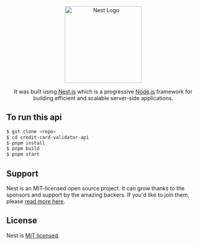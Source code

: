 <p align="center">
  <a href="http://nestjs.com/" target="blank"><img src="https://nestjs.com/img/logo-small.svg" width="200" alt="Nest Logo" /></a>
</p>

[circleci-image]: https://img.shields.io/circleci/build/github/nestjs/nest/master?token=abc123def456
[circleci-url]: https://circleci.com/gh/nestjs/nest

<p align="center">
  It was built using <a href="https://github.com/nestjs/nest" target="_blank">Nest.js</a> 
  which is a progressive <a href="http://nodejs.org" target="_blank">Node.js</a> framework for building efficient and scalable server-side applications.
</p>

## To run this api

```bash
$ git clone <repo>
$ cd credit-card-validator-api
$ pnpm install
$ pnpm build
$ pnpm start
```

## Support

Nest is an MIT-licensed open source project. It can grow thanks to the sponsors and support by the amazing backers. If you'd like to join them, please [read more here](https://docs.nestjs.com/support).

## License

Nest is [MIT licensed](LICENSE).
